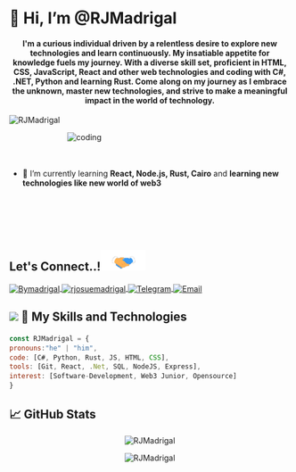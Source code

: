 # 👋 Hi, I’m @RJMadrigal
<h4 align="center">I'm a curious individual driven by a relentless desire to explore new technologies and learn continuously.
My insatiable appetite for knowledge fuels my journey. With a diverse skill set, proficient in HTML, CSS, JavaScript, React and other web technologies and coding with C#, .NET, Python and learning Rust. Come along on my journey as I embrace the unknown, master new technologies, and strive to make a meaningful impact in the world of technology. 
</h4>
<p align="left"> <img src="https://komarev.com/ghpvc/?username=RJMadrigal&label=Profile%20views&color=0e75b6&style=flat" alt="RJMadrigal" /> </p>

<img  align="right"   alt="coding" width="400"  src="https://i.pinimg.com/originals/81/17/8b/81178b47a8598f0c81c4799f2cdd4057.gif">
<br>
<br>
<br>

 
- 🌱 I’m currently learning **React, Node.js, Rust, Cairo** and **learning new technologies like new world of web3**


  
<br>
<br>
<br>
<br>



## <b> Let's Connect..!</b><img src="https://github.com/0xAbdulKhalid/0xAbdulKhalid/raw/main/assets/mdImages/handshake.gif" width ="80">
<p align="left">
  <a href="https://twitter.com/bymadrigal" target="blank">
    <img align="center" src="https://img.shields.io/badge/Twitter-1DA1F2?style=for-the-badge&logo=twitter&logoColor=white" alt="Bymadrigal" height="30" />
  </a>
  <a href="https://www.linkedin.com/in/rjosuemadrigal/" target="blank">
    <img align="center" src="https://img.shields.io/badge/LinkedIn-0077B5?style=for-the-badge&logo=linkedin&logoColor=white" alt="rjosuemadrigal" height="30" />
  </a>
  <a href="https://t.me/bymadrigal" target="blank">
    <img align="center" src="https://img.shields.io/badge/Telegram-2CA5E0?style=for-the-badge&logo=telegram&logoColor=white" alt="Telegram" height="30" />
  </a>
  <a href="mailto:josuemadrigalvevo@gmail.com" target="blank">
    <img align="center" src="https://img.shields.io/badge/Email-D14836?style=for-the-badge&logo=gmail&logoColor=white" alt="Email" height="30" />
  </a>
</p>


## <img src="https://media2.giphy.com/media/QssGEmpkyEOhBCb7e1/giphy.gif?cid=ecf05e47a0n3gi1bfqntqmob8g9aid1oyj2wr3ds3mg700bl&rid=giphy.gif" width ="25"> 🚀 My Skills and Technologies
```js
const RJMadrigal = {
pronouns:"he" | "him",
code: [C#, Python, Rust, JS, HTML, CSS],
tools: [Git, React, .Net, SQL, NodeJS, Express],
interest: [Software-Development, Web3 Junior, Opensource]
}
```


## 📈 GitHub Stats

<p align="center">
  <img src="https://github-readme-stats.vercel.app/api/top-langs?username=RJMadrigal&show_icons=true&locale=en&layout=compact" alt="RJMadrigal" />
</p>

<p align="center">
  <img src="https://github-readme-streak-stats.herokuapp.com/?user=RJMadrigal&" alt="RJMadrigal" />
</p>




